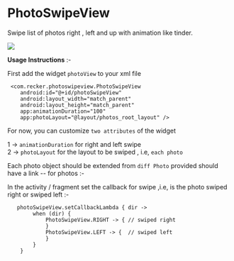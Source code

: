 # PhotoSwipeView
Swipe list of photos right , left and up with animation like tinder.

![](photoSwipe.gif)

**Usage Instructions** :-

First add the widget `photoView` to your xml file

     <com.recker.photoswipeview.PhotoSwipeView
        android:id="@+id/photoSwipeView"
        android:layout_width="match_parent"
        android:layout_height="match_parent"
        app:animationDuration="100"
        app:photoLayout="@layout/photos_root_layout" />
        
For now, you can customize `two attributes` of the widget 

1 -> `animationDuration` for right and left swipe        
2 -> `photoLayout` for the layout to be swiped , i.e, `each photo`

Each photo object should be extended from ````diff Photo```` provided should have a link -- for photos :- 


In the activity / fragment set the callback for swipe ,i.e, is the photo swiped right or swiped left :-

       photoSwipeView.setCallbackLambda { dir ->
            when (dir) {
                PhotoSwipeView.RIGHT -> { // swiped right
                }
                PhotoSwipeView.LEFT -> {  // swiped left
                }
            }
        }
